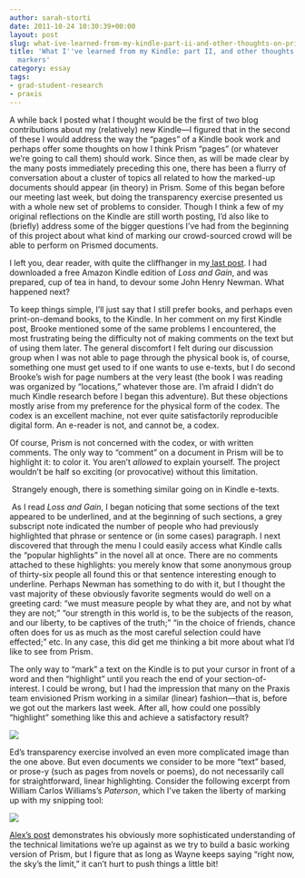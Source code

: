 ```yaml
---
author: sarah-storti
date: 2011-10-24 10:30:39+00:00
layout: post
slug: what-ive-learned-from-my-kindle-part-ii-and-other-thoughts-on-prism-and-markers
title: 'What I''ve learned from my Kindle: part II, and other thoughts on Prism and
  markers'
category: essay
tags:
- grad-student-research
- praxis
---
```


A while back I posted what I thought would be the first of two blog contributions about my (relatively) new Kindle&mdash;I figured that in the second of these I would address the way the “pages” of a Kindle book work and perhaps offer some thoughts on how I think Prism “pages” (or whatever we’re going to call them) should work. Since then, as will be made clear by the many posts immediately preceding this one, there has been a flurry of conversation about a cluster of topics all related to how the marked-up documents should appear (in theory) in Prism. Some of this began before our meeting last week, but doing the transparency exercise presented us with a whole new set of problems to consider. Though I think a few of my original reflections on the Kindle are still worth posting, I’d also like to (briefly) address some of the bigger questions I’ve had from the beginning of this project about what kind of marking our crowd-sourced crowd will be able to perform on Prismed documents.




I left you, dear reader, with quite the cliffhanger in my[ last post](https://scholarslab.org/praxis-program/what-ive-learned-from-my-kindle-part-i/). I had downloaded a free Amazon Kindle edition of _Loss and Gain_, and was prepared, cup of tea in hand, to devour some John Henry Newman. What happened next?




To keep things simple, I’ll just say that I still prefer books, and perhaps even print-on-demand books, to the Kindle. In her comment on my first Kindle post, Brooke mentioned some of the same problems I encountered, the most frustrating being the difficulty not of making comments on the text but of using them later. The general discomfort I felt during our discussion group when I was not able to page through the physical book is, of course, something one must get used to if one wants to use e-texts, but I do second Brooke’s wish for page numbers at the very least (the book I was reading was organized by “locations,” whatever those are. I’m afraid I didn’t do much Kindle research before I began this adventure). But these objections mostly arise from my preference for the physical form of the codex. The codex is an excellent machine, not ever quite satisfactorily reproducible digital form. An e-reader is not, and cannot be, a codex.




Of course, Prism is not concerned with the codex, or with written comments. The only way to “comment” on a document in Prism will be to highlight it: to color it. You aren’t _allowed_ to explain yourself. The project wouldn’t be half so exciting (or provocative) without this limitation.




 Strangely enough, there is something similar going on in Kindle e-texts.




 As I read _Loss and Gain_, I began noticing that some sections of the text appeared to be underlined, and at the beginning of such sections, a grey subscript note indicated the number of people who had previously highlighted that phrase or sentence or (in some cases) paragraph. I next discovered that through the menu I could easily access what Kindle calls the “popular highlights” in the novel all at once. There are no comments attached to these highlights: you merely know that some anonymous group of thirty-six people all found this or that sentence interesting enough to underline. Perhaps Newman has something to do with it, but I thought the vast majority of these obviously favorite segments would do well on a greeting card: “we must measure people by what they are, and not by what they are not;” “our strength in this world is, to be the subjects of the reason, and our liberty, to be captives of the truth;” “in the choice of friends, chance often does for us as much as the most careful selection could have effected;” etc. In any case, this did get me thinking a bit more about what I’d like to see from Prism.




The only way to “mark” a text on the Kindle is to put your cursor in front of a word and then “highlight” until you reach the end of your section-of-interest. I could be wrong, but I had the impression that many on the Praxis team envisioned Prism working in a similar (linear) fashion&mdash;that is, before we got out the markers last week. After all, how could one possibly “highlight” something like this and achieve a satisfactory result?




[![](http://farm7.static.flickr.com/6220/6274984753_c1081a51b8_z.jpg)](http://www.flickr.com/photos/68990790@N02/6274984753/in/photostream)




Ed’s transparency exercise involved an even more complicated image than the one above. But even documents we consider to be more “text” based, or prose-y (such as pages from novels or poems), do not necessarily call for straightforward, linear highlighting. Consider the following excerpt from William Carlos Williams’s _Paterson_, which I've taken the liberty of marking up with my snipping tool:


[![](http://farm7.static.flickr.com/6035/6275075215_96ce50cc1f_z.jpg)](http://www.flickr.com/photos/68990790@N02/6275075215/)

[Alex’s post](https://scholarslab.org/praxis-program/overlapping-anxieties/) demonstrates his obviously more sophisticated understanding of the technical limitations we’re up against as we try to build a basic working version of Prism, but I figure that as long as Wayne keeps saying “right now, the sky’s the limit,” it can’t hurt to push things a little bit!
